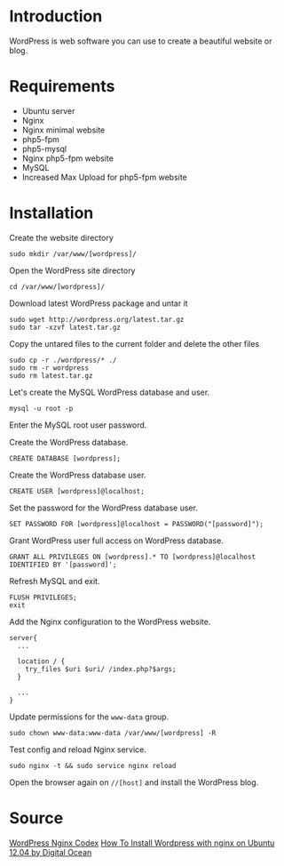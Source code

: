 # Introduction

WordPress is web software you can use to create a beautiful website or blog.

# Requirements

* Ubuntu server
* Nginx
* Nginx minimal website
* php5-fpm
* php5-mysql
* Nginx php5-fpm website
* MySQL
* Increased Max Upload for php5-fpm website

# Installation

Create the website directory

    sudo mkdir /var/www/[wordpress]/

Open the WordPress site directory

    cd /var/www/[wordpress]/

Download latest WordPress package and untar it

    sudo wget http://wordpress.org/latest.tar.gz
    sudo tar -xzvf latest.tar.gz
    
Copy the untared files to the current folder and delete the other files
    
    sudo cp -r ./wordpress/* ./
    sudo rm -r wordpress
    sudo rm latest.tar.gz

Let's create the MySQL WordPress database and user.

    mysql -u root -p
    
Enter the MySQL root user password.

Create the WordPress database.

    CREATE DATABASE [wordpress];
    
Create the WordPress database user.

    CREATE USER [wordpress]@localhost;

Set the password for the WordPress database user.

    SET PASSWORD FOR [wordpress]@localhost = PASSWORD("[password]");
    
Grant WordPress user full access on WordPress database.

    GRANT ALL PRIVILEGES ON [wordpress].* TO [wordpress]@localhost IDENTIFIED BY '[password]';
    
Refresh MySQL and exit.

    FLUSH PRIVILEGES;
    exit

Add the Nginx configuration to the WordPress website.
```
server{    
  ...

  location / {
    try_files $uri $uri/ /index.php?$args;
  }
  
  ...
}
```
Update permissions for the `www-data` group.

    sudo chown www-data:www-data /var/www/[wordpress] -R 
    
Test config and reload Nginx service.

    sudo nginx -t && sudo service nginx reload

Open the browser again on `//[host]` and install the WordPress blog.

# Source

[WordPress Nginx Codex](http://codex.wordpress.org/Nginx)
[How To Install Wordpress with nginx on Ubuntu 12.04 by Digital Ocean](https://www.digitalocean.com/community/articles/how-to-install-wordpress-with-nginx-on-ubuntu-12-04)